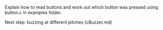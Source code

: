 Explain how to read buttons and work out which button was pressed using button.c in examples folder.

Next step: buzzing at different pitches (cBuzzer.md)
